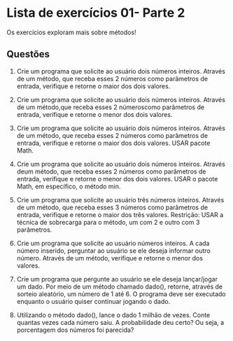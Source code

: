 # Lista de exercícios 01- Parte 2
Os exercícios exploram mais sobre métodos!

## Questões
1) Crie um programa que solicite ao usuário dois números inteiros. Através de um método, que receba esses 2 números como parâmetros de entrada, verifique e retorne o maior dos dois valores.

2) Crie um programa que solicite ao usuário dois números inteiros. Através de um método,que receba esses 2 númeroscomo parâmetros de entrada, verifique e retorne o menor dos dois valores.

3) Crie um programa que solicite ao usuário dois números inteiros. Através de um método, que receba esses 2 números como parâmetros de entrada, verifique e retorne o maior dos dois valores. USAR pacote Math.

4) Crie um programa que solicite ao usuário dois números inteiros. Através deum método, que receba esses 2 números como parâmetros de entrada, verifique e retorne o menor dos dois valores. USAR o pacote Math, em específico, o método min.

5) Crie um programa que solicite ao usuário três números inteiros. Através de um método, que receba esses 3 números como parâmetros de entrada, verifique e retorne o maior dos três valores. Restrição: USAR a técnica de sobrecarga para o método, um com 2 e outro com 3 parâmetros.

6) Crie um programa que solicite ao usuário números inteiros. A cada número inserido, perguntar ao usuário se ele deseja informar outro número. Através de um método, verifique e retorne o menor dos valores.
7) Crie um programa que pergunte ao usuário se ele deseja lançar/jogar um dado. Por meio de um método chamado dado(), retorne, através de sorteio aleatório, um número de 1 até 6. O programa deve ser executado enquanto o usuário quiser continuar jogando o dado.
8) Utilizando o método dado(), lance o dado 1 milhão de vezes. Conte quantas vezes cada número saiu. A probabilidade deu certo? Ou seja, a porcentagem dos números foi parecida?
